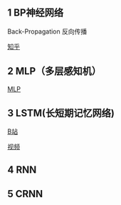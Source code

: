 ## 1 BP神经网络

Back-Propagation 反向传播

[知乎](https://zhuanlan.zhihu.com/p/486303925) 



## 2 MLP（多层感知机）



[MLP](https://aistudio.csdn.net/62e38aaecd38997446774dcb.html?spm=1001.2101.3001.6661.1&utm_medium=distribute.pc_relevant_t0.none-task-blog-2%7Edefault%7EBlogCommendFromBaidu%7Eactivity-1-93405572-blog-102802517.pc_relevant_recovery_v2&depth_1-utm_source=distribute.pc_relevant_t0.none-task-blog-2%7Edefault%7EBlogCommendFromBaidu%7Eactivity-1-93405572-blog-102802517.pc_relevant_recovery_v2&utm_relevant_index=1) 



## 3 LSTM(长短期记忆网络)

[B站](https://www.bilibili.com/video/BV1JU4y1H7PC/?spm_id_from=333.337.search-card.all.click&vd_source=2ca6993c5ecbc492902a1449c800fe3d) 

[视频](https://www.bilibili.com/video/BV1Z34y1k7mc/?share_source=copy_web&vd_source=2ca6993c5ecbc492902a1449c800fe3d) 





## 4 RNN





## 5 CRNN